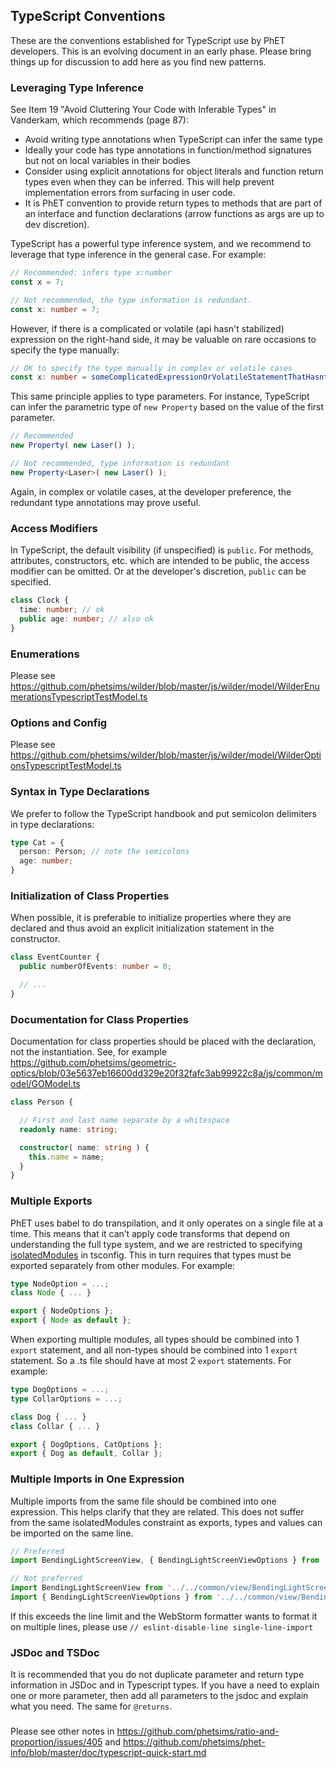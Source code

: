 ## TypeScript Conventions

These are the conventions established for TypeScript use by PhET developers. This is an evolving document in an early
phase. Please bring things up for discussion to add here as you find new patterns.

### Leveraging Type Inference

See Item 19 "Avoid Cluttering Your Code with Inferable Types" in Vanderkam, which recommends (page 87):
* Avoid writing type annotations when TypeScript can infer the same type
* Ideally your code has type annotations in function/method signatures but not on local variables in their bodies
* Consider using explicit annotations for object literals and function return types even when they can be inferred.  This 
will help prevent implementation errors from surfacing in user code.
* It is PhET convention to provide return types to methods that are part of an interface and function declarations
(arrow functions as args are up to dev discretion).

TypeScript has a powerful type inference system, and we recommend to leverage that type inference in the general case.
For example:

```ts
// Recommended: infers type x:number
const x = 7;

// Not recommended, the type information is redundant.
const x: number = 7;
```

However, if there is a complicated or volatile (api hasn't stabilized) expression on the right-hand side, it may be
valuable on rare occasions to specify the type manually:

```ts
// OK to specify the type manually in complex or volatile cases
const x: number = someComplicatedExpressionOrVolatileStatementThatHasntStabilized();
```

This same principle applies to type parameters. For instance, TypeScript can infer the parametric type of `new Property`
based on the value of the first parameter.

```ts
// Recommended
new Property( new Laser() );

// Not recommended, type information is redundant
new Property<Laser>( new Laser() );
```

Again, in complex or volatile cases, at the developer preference, the redundant type annotations may prove useful.

### Access Modifiers

In TypeScript, the default visibility (if unspecified) is `public`. For methods, attributes, constructors, etc. which are
intended to be public, the access modifier can be omitted. Or at the developer's discretion, `public` can be
specified.

```ts
class Clock {
  time: number; // ok 
  public age: number; // also ok
}
```

### Enumerations

Please see https://github.com/phetsims/wilder/blob/master/js/wilder/model/WilderEnumerationsTypescriptTestModel.ts

### Options and Config

Please see https://github.com/phetsims/wilder/blob/master/js/wilder/model/WilderOptionsTypescriptTestModel.ts

### Syntax in Type Declarations

We prefer to follow the TypeScript handbook and put semicolon delimiters in type declarations:

```ts
type Cat = {
  person: Person; // note the semicolons
  age: number;
}
```

### Initialization of Class Properties

When possible, it is preferable to initialize properties where they are declared and thus avoid an explicit
initialization statement in the constructor.

```ts
class EventCounter {
  public numberOfEvents: number = 0;

  // ...
}
```

### Documentation for Class Properties

Documentation for class properties should be placed with the declaration, not the instantiation. See, for
example https://github.com/phetsims/geometric-optics/blob/03e5637eb16600dd329e20f32fafc3ab99922c8a/js/common/model/GOModel.ts

```ts
class Person {

  // First and last name separate by a whitespace
  readonly name: string;

  constructor( name: string ) {
    this.name = name;
  }
}
```

### Multiple Exports
PhET uses babel to do transpilation, and it only operates on a single file at a time. This means that it can’t apply code transforms that depend on understanding the full type system, and we are restricted to specifying [isolatedModules](https://www.typescriptlang.org/tsconfig#isolatedModules) in tsconfig. This in turn requires that types must be exported separately from other modules. For example:

```ts
type NodeOption = ...;
class Node { ... }

export { NodeOptions };
export { Node as default };
```

When exporting multiple modules, all types should be combined into 1 `export` statement, and all non-types should be combined into 1 `export` statement. So a .ts file should have at most 2 `export` statements. For example:

```ts
type DogOptions = ...;
type CollarOptions = ...;

class Dog { ... }
class Collar { ... }

export { DogOptions, CatOptions }; 
export { Dog as default, Collar };
```

### Multiple Imports in One Expression
Multiple imports from the same file should be combined into one expression.  This helps clarify that they are related.
This does not suffer from the same isolatedModules constraint as exports, types and values can be imported on the same line.

```ts
// Preferred
import BendingLightScreenView, { BendingLightScreenViewOptions } from '../../common/view/BendingLightScreenView.js';

// Not preferred
import BendingLightScreenView from '../../common/view/BendingLightScreenView.js';
import { BendingLightScreenViewOptions } from '../../common/view/BendingLightScreenView.js';
```
If this exceeds the line limit and the WebStorm formatter wants to format it on multiple lines, please use
`// eslint-disable-line single-line-import`


### JSDoc and TSDoc

It is recommended that you do not duplicate parameter and return type information in JSDoc and in Typescript types. If
you have a need to explain one or more parameter, then add all parameters to the jsdoc and explain what you need. The
same for `@returns`.

###

Please see other notes in https://github.com/phetsims/ratio-and-proportion/issues/405
and https://github.com/phetsims/phet-info/blob/master/doc/typescript-quick-start.md 
